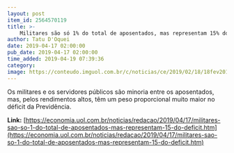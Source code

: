 ```yaml
---
layout: post
item_id: 2564570119
title: >-
    Militares são só 1% do total de aposentados, mas representam 15% do déficit
author: Tatu D'Oquei
date: 2019-04-17 02:00:00
pub_date: 2019-04-17 02:00:00
time_added: 2019-04-19 07:39:36
category: 
image: https://conteudo.imguol.com.br/c/noticias/ce/2019/02/18/18fev2019---militares-da-17-brigada-de-infantaria-de-selva-do-exercito-apresentam-se-para-dar-inicio-a-operacao-de-glo-garantia-da-lei-e-da-ordem-na-area-externa-do-presidio-federal-de-porto-velho-1550514984591_v2_615x300.jpg
---
```


Os militares e os servidores públicos são minoria entre os aposentados, mas, pelos rendimentos altos, têm um peso proporcional muito maior no déficit da Previdência.

**Link:** [https://economia.uol.com.br/noticias/redacao/2019/04/17/militares-sao-so-1-do-total-de-aposentados-mas-representam-15-do-deficit.htm](https://economia.uol.com.br/noticias/redacao/2019/04/17/militares-sao-so-1-do-total-de-aposentados-mas-representam-15-do-deficit.htm)

